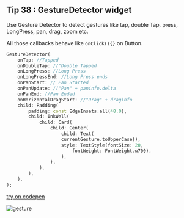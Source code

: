 ## Tip  38 : GestureDetector widget

Use Gesture Detector to detect gestures like tap, double Tap, press, LongPress, pan, drag, zoom etc.

All those callbacks behave like `onClick(){}` on Button.

```dart
GestureDetector(
    onTap: //Tapped
    onDoubleTap: //"Double Tapped
    onLongPress: //Long Press
    onLongPressEnd: //Long Press ends
    onPanStart: // Pan Started
    onPanUpdate: //"Pan" + paninfo.delta
    onPanEnd: //Pan Ended
    onHorizontalDragStart: //"Drag" + draginfo
    child: Padding(
        padding: const EdgeInsets.all(48.0),
        child: InkWell(
            child: Card(
                child: Center(
                    child: Text(
                    currentGesture.toUpperCase(),
                    style: TextStyle(fontSize: 20, 
                        fontWeight: FontWeight.w700),
                    ),
                ),
            ),
        ),
    ),
);
```
[try on codepen](https://codepen.io/erluxman/pen/wvKxVrE)

![gesture](https://raw.githubusercontent.com/erluxman/awesomefluttertips/master/assets/38gesture.gif)

